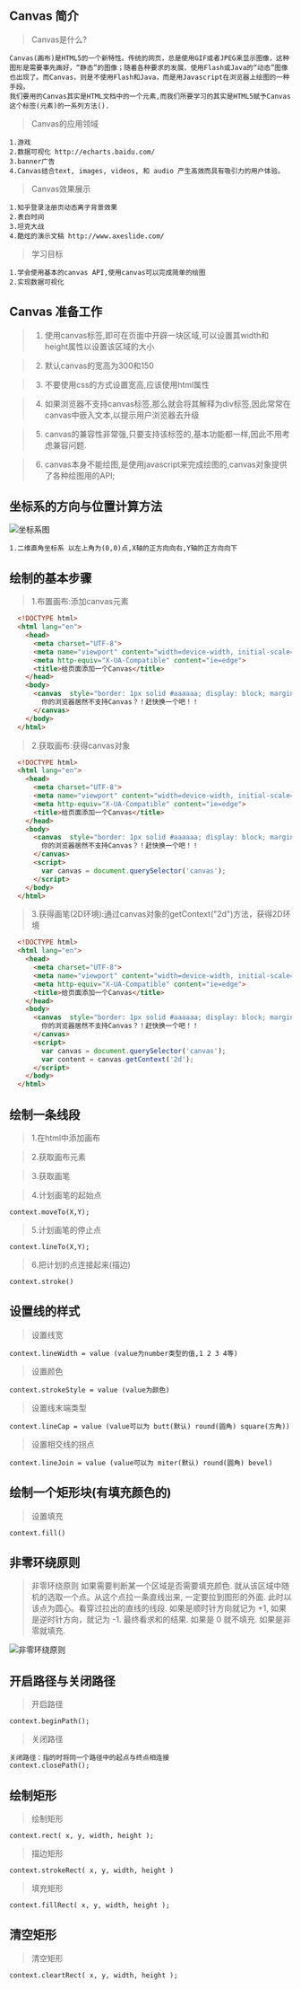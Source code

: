 ## Canvas 简介

  > Canvas是什么?

    Canvas(画布)是HTML5的一个新特性。传统的网页，总是使用GIF或者JPEG来显示图像，这种图形是需要事先画好，“静态”的图像；随着各种要求的发展，使用Flash或Java的“动态”图像也出现了。而Canvas，则是不使用Flash和Java，而是用Javascript在浏览器上绘图的一种手段。
    我们要用的Canvas其实是HTML文档中的一个元素,而我们所要学习的其实是HTML5赋予Canvas这个标签(元素)的一系列方法().

  > Canvas的应用领域

    1.游戏  
    2.数据可视化 http://echarts.baidu.com/
    3.banner广告 
    4.Canvas结合text, images, videos, 和 audio 产生高效而具有吸引力的用户体验。

  > Canvas效果展示

    1.知乎登录注册页动态离子背景效果
    2.表白时间
    3.坦克大战
    4.酷炫的演示文稿 http://www.axeslide.com/

  > 学习目标

    1.学会使用基本的canvas API,使用canvas可以完成简单的绘图
    2.实现数据可视化
## Canvas 准备工作
  > 1. 使用canvas标签,即可在页面中开辟一块区域,可以设置其width和height属性以设置该区域的大小

  > 2. 默认canvas的宽高为300和150

  > 3. 不要使用css的方式设置宽高,应该使用html属性

  > 4. 如果浏览器不支持canvas标签,那么就会将其解释为div标签,因此常常在canvas中嵌入文本,以提示用户浏览器去升级

  > 5. canvas的兼容性非常强,只要支持该标签的,基本功能都一样,因此不用考虑兼容问题.

  > 6. canvas本身不能绘图,是使用javascript来完成绘图的,canvas对象提供了各种绘图用的API;

## 坐标系的方向与位置计算方法
  ![坐标系图](./images/coords.png)

    1.二维直角坐标系 以左上角为(0,0)点,X轴的正方向向右,Y轴的正方向向下
## 绘制的基本步骤
  > 1.布置画布:添加canvas元素

  ```html
    <!DOCTYPE html>
    <html lang="en">
      <head>
        <meta charset="UTF-8">
        <meta name="viewport" content="width=device-width, initial-scale=1.0">
        <meta http-equiv="X-UA-Compatible" content="ie=edge">
        <title>给页面添加一个Canvas</title>
      </head>
      <body>
        <canvas  style="border: 1px solid #aaaaaa; display: block; margin: 50px auto;" width="600" height="600">
          你的浏览器居然不支持Canvas？！赶快换一个吧！！
        </canvas>
      </body>
    </html>
  ```
  > 2.获取画布:获得canvas对象

  ```html
    <!DOCTYPE html>
    <html lang="en">
      <head>
        <meta charset="UTF-8">
        <meta name="viewport" content="width=device-width, initial-scale=1.0">
        <meta http-equiv="X-UA-Compatible" content="ie=edge">
        <title>给页面添加一个Canvas</title>
      </head>
      <body>
        <canvas  style="border: 1px solid #aaaaaa; display: block; margin: 50px auto;" width="800" height="600">
          你的浏览器居然不支持Canvas？！赶快换一个吧！！
        </canvas>
        <script>
          var canvas = document.querySelector('canvas');
        </script>
      </body>
    </html>
  ```
  > 3.获得画笔(2D环境):通过canvas对象的getContext("2d")方法，获得2D环境

  ```html
    <!DOCTYPE html>
    <html lang="en">
      <head>
        <meta charset="UTF-8">
        <meta name="viewport" content="width=device-width, initial-scale=1.0">
        <meta http-equiv="X-UA-Compatible" content="ie=edge">
        <title>给页面添加一个Canvas</title>
      </head>
      <body>
        <canvas  style="border: 1px solid #aaaaaa; display: block; margin: 50px auto;" width="800" height="600">
          你的浏览器居然不支持Canvas？！赶快换一个吧！！
        </canvas>
        <script>
          var canvas = document.querySelector('canvas');
          var content = canvas.getContext('2d');
        </script>
      </body>
    </html>
  ```  

## 绘制一条线段

  > 1.在html中添加画布

  > 2.获取画布元素

  > 3.获取画笔

  > 4.计划画笔的起始点

    context.moveTo(X,Y);

  > 5.计划画笔的停止点

    context.lineTo(X,Y);

  > 6.把计划的点连接起来(描边)

    context.stroke()

## 设置线的样式

  > 设置线宽

    context.lineWidth = value (value为number类型的值,1 2 3 4等)

  > 设置颜色

    context.strokeStyle = value (value为颜色)

  > 设置线末端类型

    context.lineCap = value (value可以为 butt(默认) round(圆角) square(方角))

  > 设置相交线的拐点

    context.lineJoin = value (value可以为 miter(默认) round(圆角) bevel)

## 绘制一个矩形块(有填充颜色的)

  > 设置填充

    context.fill()

## 非零环绕原则

  > 非零环绕原则
    如果需要判断某一个区域是否需要填充颜色. 就从该区域中随机的选取一个点。从这个点拉一条直线出来, 一定要拉到图形的外面. 此时以该点为圆心。看穿过拉出的直线的线段. 如果是顺时针方向就记为 +1, 如果是逆时针方向，就记为 -1. 最终看求和的结果. 如果是 0 就不填充. 如果是非零就填充.

  ![非零环绕原则](./images/feilinghuanrao.png)

## 开启路径与关闭路径

  > 开启路径

    context.beginPath();

  > 关闭路径

    关闭路径：指的时将同一个路径中的起点与终点相连接
    context.closePath();

## 绘制矩形

  > 绘制矩形

    context.rect( x, y, width, height );

  > 描边矩形

    context.strokeRect( x, y, width, height )

  > 填充矩形

    context.fillRect( x, y, width, height );

## 清空矩形

  > 清空矩形

    context.cleartRect( x, y, width, height );